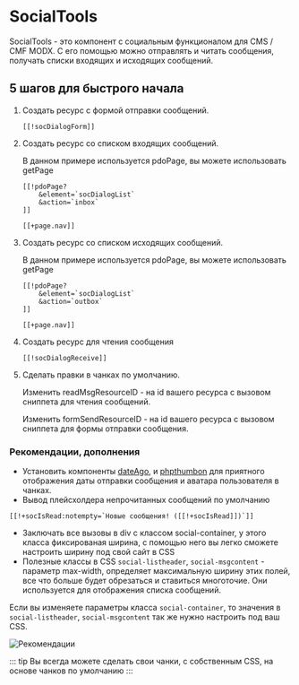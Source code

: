 # SocialTools

SocialTools -  это компонент с социальным функционалом для CMS / CMF MODX.
С его помощью можно отправлять и читать сообщения, получать списки входящих и исходящих сообщений.

## 5 шагов для быстрого начала

1. Создать ресурс с формой отправки сообщений.

    ```modx
    [[!socDialogForm]]
    ```

2. Создать ресурс со списком входящих сообщений.

    В данном примере используется pdoPage, вы можете использовать getPage

    ```modx
    [[!pdoPage?
        &element=`socDialogList`
        &action=`inbox`
    ]]

    [[+page.nav]]
    ```

3. Создать ресурс со списком исходящих сообщений.

   В данном примере используется pdoPage, вы можете использовать getPage

    ```modx
    [[!pdoPage?
        &element=`socDialogList`
        &action=`outbox`
    ]]

    [[+page.nav]]
    ```

4. Создать ресурс для чтения сообщения

    ```modx
    [[!socDialogReceive]]
    ```

5. Сделать правки в чанках по умолчанию.

    Изменить readMsgResourceID - на id вашего ресурса с вызовом сниппета для чтения сообщений.

    Изменить formSendResourceID - на id вашего ресурса с вызовом сниппета для формы отправки сообщения.

### Рекомендации, дополнения

* Установить компоненты [dateAgo](http://store.simpledream.ru/dateago), и [phpthumbon](http://modx.com/extras/package/phpthumbon) для приятного отображения даты отправки сообщения и аватара пользователя в чанках.
* Вывод плейсхолдера непрочитанных сообщений по умолчанию

```modx
[[!+socIsRead:notempty=`Новые сообщения! ([[!+socIsRead]])`]]
```

* Заключать все вызовы в div с классом social-container, у этого класса фиксированая ширина, с помощью него вы легко сможете настроить ширину под свой сайт в CSS
* Полезные классы в CSS `social-listheader`, `social-msgcontent` - параметр max-width, определяет максимальную ширину этих полей, все что больше будет обрезаться и ставиться многоточие. Они используется для отображения списка сообщений.

Если вы изменяете параметры класса `social-container`, то значения в `social-listheader`, `social-msgcontent` так же нужно настроить под ваш CSS.

![Рекомендации](https://file.modx.pro/files/c/2/c/c2ca21272e774ac13d6c9d7bcaaa9bc1.jpg)

::: tip
Вы всегда можете сделать свои чанки, с собственным CSS, на основе чанков по умолчанию
:::
